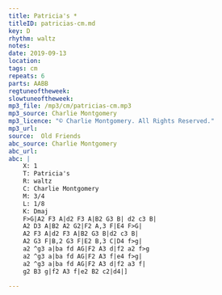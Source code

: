 ```yaml
---
title: Patricia's *
titleID: patricias-cm.md
key: D
rhythm: waltz
notes:
date: 2019-09-13
location:
tags: cm
repeats: 6
parts: AABB
regtuneoftheweek:
slowtuneoftheweek:
mp3_file: /mp3/cm/patricias-cm.mp3
mp3_source: Charlie Montgomery
mp3_licence: "© Charlie Montgomery. All Rights Reserved."
mp3_url:
source:  Old Friends
abc_source: Charlie Montgomery
abc_url:
abc: |
    X: 1
    T: Patricia's
    R: waltz
    C: Charlie Montgomery
    M: 3/4
    L: 1/8
    K: Dmaj
    F>G|A2 F3 A|d2 F3 A|B2 G3 B| d2 c3 B|
    A2 D3 A|B2 A2 G2|F2 A,3 F|E4 F>G|
    A2 F3 A|d2 F3 A|B2 G3 B|d2 c3 B|
    A2 G3 F|B,2 G3 F|E2 B,3 C|D4 f>g|
    a2 ^g3 a|ba fd AG|F2 A3 d|f2 a2 f>g
    a2 ^g3 a|ba fd AG|F2 A3 f|e4 f>g|
    a2 ^g3 a|ba fd AG|F2 A3 d|f2 a3 f|
    g2 B3 g|f2 A3 f|e2 B2 c2|d4|]

---
```

